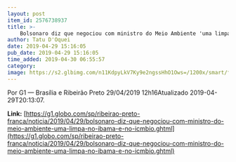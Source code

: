 ```yaml
---
layout: post
item_id: 2576738937
title: >-
    Bolsonaro diz que negociou com ministro do Meio Ambiente 'uma limpa' no Ibama e no ICMBio
author: Tatu D'Oquei
date: 2019-04-29 15:16:05
pub_date: 2019-04-29 15:16:05
time_added: 2019-04-30 06:55:57
category: 
image: https://s2.glbimg.com/n11KdpyLkV7Ky9e2ngssHhO1Ows=/1200x/smart/filters:cover():strip_icc()/s01.video.glbimg.com/x720/7576204.jpg
---
```


Por G1 — Brasília e Ribeirão Preto 29/04/2019 12h16Atualizado 2019-04-29T20:13:07.

**Link:** [https://g1.globo.com/sp/ribeirao-preto-franca/noticia/2019/04/29/bolsonaro-diz-que-negociou-com-ministro-do-meio-ambiente-uma-limpa-no-ibama-e-no-icmbio.ghtml](https://g1.globo.com/sp/ribeirao-preto-franca/noticia/2019/04/29/bolsonaro-diz-que-negociou-com-ministro-do-meio-ambiente-uma-limpa-no-ibama-e-no-icmbio.ghtml)

